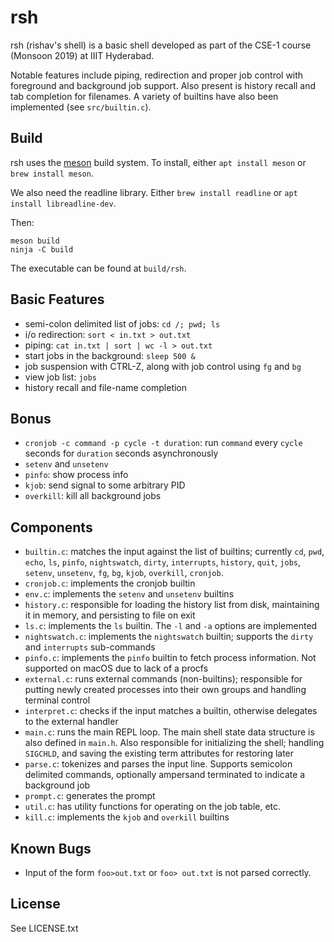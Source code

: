 # rsh

rsh (rishav's shell) is a basic shell developed as part of the CSE-1 course (Monsoon 2019) at IIIT Hyderabad.

Notable features include piping, redirection and proper job control with foreground and background job support. Also present is history recall and tab completion for filenames.
A variety of builtins have also been implemented (see `src/builtin.c`).

## Build

rsh uses the [meson](https://mesonbuild.com/) build system. To install, either `apt install meson` or `brew install meson`.

We also need the readline library. Either `brew install readline` or `apt install libreadline-dev`.

Then:

```
meson build
ninja -C build
```

The executable can be found at `build/rsh`.

## Basic Features

- semi-colon delimited list of jobs: `cd /; pwd; ls`
- i/o redirection: `sort < in.txt > out.txt`
- piping: `cat in.txt | sort | wc -l > out.txt`
- start jobs in the background: `sleep 500 &`
- job suspension with CTRL-Z, along with job control using `fg` and `bg`
- view job list: `jobs`
- history recall and file-name completion

## Bonus

- `cronjob -c command -p cycle -t duration`: run `command` every `cycle` seconds for `duration` seconds asynchronously
- `setenv` and `unsetenv`
- `pinfo`: show process info
- `kjob`: send signal to some arbitrary PID
- `overkill`: kill all background jobs

## Components

- `builtin.c`: matches the input against the list of builtins; currently `cd`, `pwd`, `echo`, `ls`, `pinfo`, `nightswatch`, `dirty`, `interrupts`, `history`, `quit`, `jobs`, `setenv`, `unsetenv`, `fg`, `bg`, `kjob`, `overkill`, `cronjob`.
- `cronjob.c`: implements the cronjob builtin
- `env.c`: implements the `setenv` and `unsetenv` builtins
- `history.c`: responsible for loading the history list from disk, maintaining it in memory, and persisting to file on exit
- `ls.c`: implements the `ls` builtin. The `-l` and `-a` options are implemented
- `nightswatch.c`: implements the `nightswatch` builtin; supports the `dirty` and `interrupts` sub-commands
- `pinfo.c`: implements the `pinfo` builtin to fetch process information. Not supported on macOS due to lack of a procfs
- `external.c`: runs external commands (non-builtins); responsible for putting newly created processes into their own groups and handling terminal control
- `interpret.c`: checks if the input matches a builtin, otherwise delegates to the external handler
- `main.c`: runs the main REPL loop. The main shell state data structure is also defined in `main.h`. Also responsible for initializing the shell; handling `SIGCHLD`, and saving the existing term attributes for restoring later
- `parse.c`: tokenizes and parses the input line. Supports semicolon delimited commands, optionally ampersand terminated to indicate a background job
- `prompt.c`: generates the prompt
- `util.c`: has utility functions for operating on the job table, etc.
- `kill.c`: implements the `kjob` and `overkill` builtins

## Known Bugs

- Input of the form `foo>out.txt` or `foo> out.txt` is not parsed correctly.

## License

See LICENSE.txt

